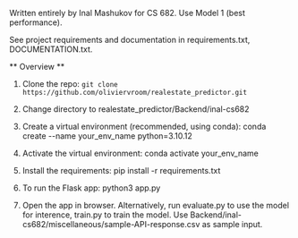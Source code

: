 Written entirely by Inal Mashukov for CS 682.
Use Model 1 (best performance).

See project requirements and documentation in requirements.txt, DOCUMENTATION.txt.


** Overview **

1. Clone the repo:
`git clone https://github.com/oliviervroom/realestate_predictor.git`

2. Change directory to realestate_predictor/Backend/inal-cs682

3. Create a virtual environment (recommended, using conda):
conda create --name your_env_name python=3.10.12

4. Activate the virtual environment:
 conda activate your_env_name

5. Install the requirements:
pip install -r requirements.txt

6. To run the Flask app:
python3 app.py

7. Open the app in browser. Alternatively, run evaluate.py to use the model for interence, train.py to train the model.
Use Backend/inal-cs682/miscellaneous/sample-API-response.csv as sample input.
